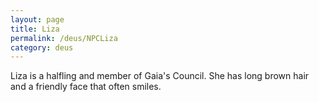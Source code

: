 ```yaml
---
layout: page
title: Liza
permalink: /deus/NPCLiza
category: deus
---
```

Liza is a halfling and member of Gaia's Council. She has long brown hair and a friendly face that often smiles.
